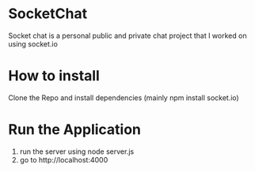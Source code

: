 # SocketChat
Socket chat is a personal public and private chat project that I worked on using socket.io
# How to install
Clone the Repo and install dependencies (mainly npm install socket.io)
# Run the Application
1) run the server using node server.js
2) go to http://localhost:4000
